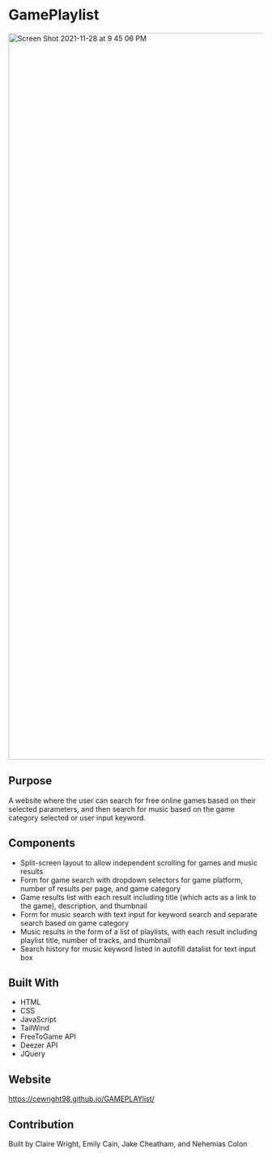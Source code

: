 # GamePlaylist

<img width="1435" alt="Screen Shot 2021-11-28 at 9 45 06 PM" src="https://user-images.githubusercontent.com/90666232/143800672-1a5c7883-6eef-4a7a-b757-8d9808033fa3.png">


## Purpose
A website where the user can search for free online games based on their selected parameters, and then search for music based on the game category selected or user input keyword.

## Components
* Split-screen layout to allow independent scrolling for games and music results
* Form for game search with dropdown selectors for game platform, number of results per page, and game category
* Game results list with each result including title (which acts as a link to the game), description, and thumbnail
* Form for music search with text input for keyword search and separate search based on game category
* Music results in the form of a list of playlists, with each result including playlist title, number of tracks, and thumbnail
* Search history for music keyword listed in autofill datalist for text input box

## Built With
* HTML
* CSS
* JavaScript
* TailWind
* FreeToGame API
* Deezer API
* JQuery

## Website
https://cewright98.github.io/GAMEPLAYlist/

## Contribution
Built by Claire Wright, Emily Cain, Jake Cheatham, and Nehemias Colon

